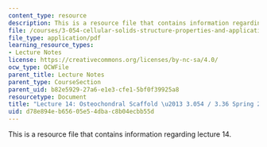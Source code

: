 ```yaml
---
content_type: resource
description: This is a resource file that contains information regarding lecture 14.
file: /courses/3-054-cellular-solids-structure-properties-and-applications-spring-2015/d78e894eb65605e54dbac8b04ecbb55d_MIT3_054S15_L14_osteocho.pdf
file_type: application/pdf
learning_resource_types:
- Lecture Notes
license: https://creativecommons.org/licenses/by-nc-sa/4.0/
ocw_type: OCWFile
parent_title: Lecture Notes
parent_type: CourseSection
parent_uid: b82e5929-27a6-e1e3-cfe1-5bf0f39925a8
resourcetype: Document
title: "Lecture 14: Osteochondral Scaffold \u2013 3.054 / 3.36 Spring 2015"
uid: d78e894e-b656-05e5-4dba-c8b04ecbb55d
---
```

This is a resource file that contains information regarding lecture 14.